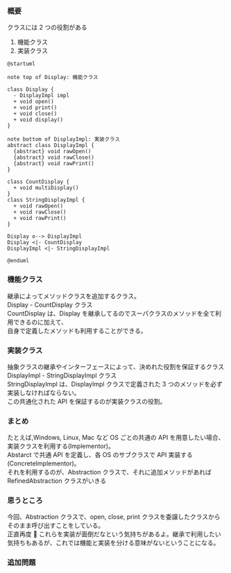 ### 概要

クラスには 2 つの役割がある

1. 機能クラス
2. 実装クラス

```uml
@startuml

note top of Display: 機能クラス

class Display {
  - DisplayImpl impl
  + void open()
  + void print()
  + void close()
  + void display()
}

note bottom of DisplayImpl: 実装クラス
abstract class DisplayImpl {
  {abstract} void rawOpen()
  {abstract} void rawClose()
  {abstract} void rawPrint()
}

class CountDisplay {
  + void multiDisplay()
}
class StringDisplayImpl {
  + void rawOpen()
  + void rawClose()
  + void rawPrint()
}

Display o--> DisplayImpl
Display <|- CountDisplay
DisplayImpl <|- StringDisplayImpl

@enduml
```

### 機能クラス

継承によってメソッドクラスを追加するクラス。  
Display - CountDisplay クラス  
CountDisplay は、Display を継承してるのでスーパクラスのメソッドを全て利用できるのに加えて、  
自身で定義したメソッドも利用することができる。

### 実装クラス

抽象クラスの継承やインターフェースによって、決めれた役割を保証するクラス  
DisplayImpl - StringDisplayImpl クラス  
StringDisplayImpl は、DisplayImpl クラスで定義された 3 つのメソッドを必ず実装しなければならない。  
この共通化された API を保証するのが実装クラスの役割。

### まとめ

たとえば,Windows, Linux, Mac など OS ごとの共通の API を用意したい場合、実装クラスを利用する(Implementor)。  
Abstarct で共通 API を定義し、各 OS のサブクラスで API 実装する(ConcreteImplementor)。  
それを利用するのが、Abstraction クラスで、それに追加メソッドがあれば RefinedAbstraction クラスがいきる

### 思うところ

今回、Abstraction クラスで、open, close, print クラスを委譲したクラスからそのまま呼び出すことをしている。  
正直再度  これらを実装が面倒だなという気持ちがあるよ。継承で利用したい気持ちもあるが、これでは機能と実装を分ける意味がないということになる。

### 追加問題
